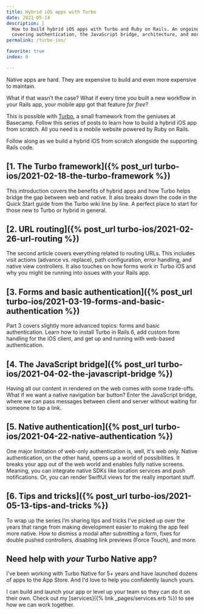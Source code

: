```yaml
---
title: Hybrid iOS apps with Turbo
date: 2021-05-14
description: |
  How to build hybrid iOS apps with Turbo and Ruby on Rails. An ongoing series
  covering authentication, the JavaScript bridge, architecture, and more.
permalink: /turbo-ios/

favorite: true
index: 0

---
```


Native apps are hard. They are expensive to build and even more expensive to maintain.

What if that wasn’t the case? What if every time you built a new workflow in your Rails app, your mobile app got that feature *for free*?

This is possible with [Turbo](https://github.com/hotwired/turbo-ios/), a small framework from the geniuses at Basecamp. Follow this series of posts to learn how to build a hybrid iOS app from scratch. All you need is a mobile website powered by Ruby on Rails.

Follow along as we build a hybrid iOS from scratch alongside the supporting Rails code.

## [1. The Turbo framework]({% post_url turbo-ios/2021-02-18-the-turbo-framework %})

This introduction covers the benefits of hybrid apps and how Turbo helps bridge the gap between web and native. It also breaks down the code in the Quick Start guide from the Turbo wiki line by line. A perfect place to start for those new to Turbo or hybrid in general.

## [2. URL routing]({% post_url turbo-ios/2021-02-26-url-routing %})

The second article covers everything related to routing URLs. This includes visit actions (advance vs. replace), path configuration, error handling, and native view controllers. It also touches on how forms work in Turbo iOS and why you might be running into issues with your Rails app.

## [3. Forms and basic authentication]({% post_url turbo-ios/2021-03-19-forms-and-basic-authentication %})

Part 3 covers slightly more advanced topics: forms and basic authentication. Learn how to install Turbo in Rails 6, add custom form handling for the iOS client, and get up and running with web-based authentication.

## [4. The JavaScript bridge]({% post_url turbo-ios/2021-04-02-the-javascript-bridge %})

Having all our content in rendered on the web comes with some trade-offs. What if we want a native navigation bar button? Enter the JavaScript bridge, where we can pass messages between client and server without waiting for someone to tap a link.

## [5. Native authentication]({% post_url turbo-ios/2021-04-22-native-authentication %})

One major limitation of web-only authentication is, well, it's web only. Native authentication, on the other hand, opens up a world of possibilities. It breaks your app out of the web world and enables fully native screens. Meaning, you can integrate native SDKs like location services and push notifications. Or, you can render SwiftUI views for the really important stuff.

## [6. Tips and tricks]({% post_url turbo-ios/2021-05-13-tips-and-tricks %})

To wrap up the series I’m sharing tips and tricks I’ve picked up over the years that range from making development easier to making the app feel more native. How to dismiss a modal after submitting a form, fixes for double pushed controllers, disabling link previews (Force Touch), and more.

## Need help with _your_ Turbo Native app?

I've been working with Turbo Native for 5+ years and have launched dozens of apps to the App Store. And I'd love to help you confidently launch yours.

I can build and launch your app or level up your team so they can do it on their own. Check out my [services]({% link _pages/services.erb %}) to see how we can work together.
